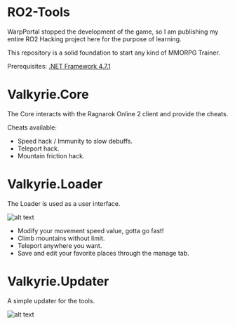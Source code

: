 # RO2-Tools

WarpPortal stopped the development of the game, so I am publishing my entire RO2 Hacking project here for the purpose of learning.

This repository is a solid foundation to start any kind of MMORPG Trainer.

Prerequisites:
[.NET Framework 4.7.1](https://dotnet.microsoft.com/download/dotnet-framework-runtime/net471)

# Valkyrie.Core

The Core interacts with the Ragnarok Online 2 client and provide the cheats.

Cheats available:
- Speed hack / Immunity to slow debuffs.
- Teleport hack.
- Mountain friction hack.

# Valkyrie.Loader

The Loader is used as a user interface.

![alt text](https://i.imgur.com/9t9S9r1.png)

- Modify your movement speed value, gotta go fast!
- Climb mountains without limit.
- Teleport anywhere you want.
- Save and edit your favorite places through the manage tab.

# Valkyrie.Updater

A simple updater for the tools.

![alt text](https://i.imgur.com/YFgl8iK.png)
